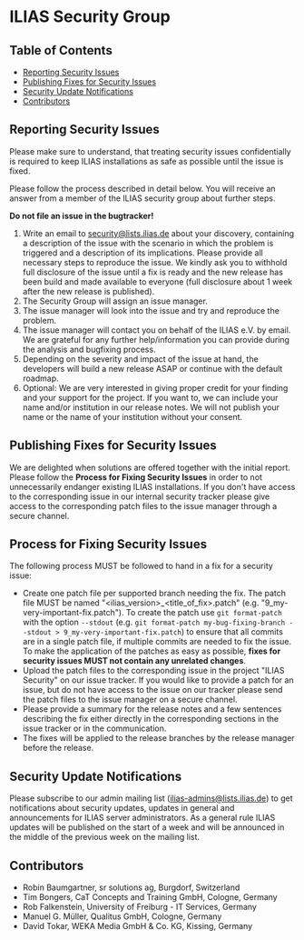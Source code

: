 # ILIAS Security Group

## Table of Contents
* [Reporting Security Issues](#reporting-security-issues)
* [Publishing Fixes for Security Issues](#publishing-fixes-for-security-issues)
* [Security Update Notifications](#security-update-notifications)
* [Contributors](#contributors)

## Reporting Security Issues
[//]: # (BEGIN Reporting)
Please make sure to understand, that treating security issues confidentially is
required to keep ILIAS installations as safe as possible until the issue is fixed.

Please follow the process described in detail below. You will receive an answer
from a member of the ILIAS security group about further steps.

**Do not file an issue in the bugtracker!**

1. Write an email to security@lists.ilias.de about your discovery, containing a
description of the issue with the scenario in which the problem is triggered and
a description of its implications. Please provide all necessary steps to reproduce
the issue. We kindly ask you to withhold full disclosure of the issue until a fix
is ready and the new release has been build and made available to everyone
(full disclosure about 1 week after the new release is published).
2. The Security Group will assign an issue manager.
3. The issue manager will look into the issue and try and reproduce the problem.
4. The issue manager will contact you on behalf of the ILIAS e.V. by email.
We are grateful for any further help/information you can provide during the
analysis and bugfixing process.
5. Depending on the severity and impact of the issue at hand, the developers will
build a new release ASAP or continue with the default roadmap.
6. Optional: We are very interested in giving proper credit for your finding and
your support for the project. If you want to, we can include your name and/or
institution in our release notes. We will not publish your name or the name of
your institution without your consent.

[//]: # (END Reporting)

## Publishing Fixes for Security Issues
[//]: # (BEGIN Publishing)
We are delighted when solutions are offered together with the initial report.
Please follow the **Process for Fixing Security Issues** in order to not
unnecessarily endanger existing ILIAS installations. If you don't have access
to the corresponding issue in our internal security tracker please give access
to the corresponding patch files to the issue manager through a secure channel.

[//]: # (END Publishing)

## Process for Fixing Security Issues
[//]: # (BEGIN Fixing)
The following process MUST be followed to hand in a fix for a security issue:
* Create one patch file per supported branch needing the fix. The patch file MUST
be named "<ilias_version>_<title_of_fix>.patch" (e.g. "9_my-very-important-fix.patch").
To create the patch use `git format-patch` with the option `--stdout`
(e.g. `git format-patch my-bug-fixing-branch --stdout > 9_my-very-important-fix.patch`)
to ensure that all commits are in a single patch file, if multiple commits are
needed to fix the issue. To make the application of the patches as easy as possible,
**fixes for security issues MUST not contain any unrelated changes**.
* Upload the patch files to the corresponding issue in the project "ILIAS Security"
on our issue tracker. If you would like to provide a patch for an issue, but do
not have access to the issue on our tracker please send the patch files to
the issue manager on a secure channel.
* Please provide a summary for the release notes and a few sentences describing
the fix either directly in the corresponding sections in the issue tracker or in
the communication.
* The fixes will be applied to the release branches by the release manager before
the release.

[//]: # (END Fixing)

## Security Update Notifications
[//]: # (BEGIN Notifications)

Please subscribe to our admin mailing list (ilias-admins@lists.ilias.de) to get
notifications about security updates, updates in general and announcements for
ILIAS server administrators. As a general rule ILIAS updates will be published
on the start of a week and will be announced in the middle of the previous week
on the mailing list.

[//]: # (END Notifications)

## Contributors
[//]: # (BEGIN Contributors)

* Robin Baumgartner, sr solutions ag, Burgdorf, Switzerland
* Tim Bongers, CaT Concepts and Training GmbH, Cologne, Germany
* Rob Falkenstein, University of Freiburg - IT Services, Germany
* Manuel G. Müller, Qualitus GmbH, Cologne, Germany
* David Tokar, WEKA Media GmbH & Co. KG, Kissing, Germany

[//]: # (END Contributors)
